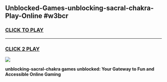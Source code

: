 
## Unblocked-Games-unblocking-sacral-chakra-Play-Online #w3bcr
<h3>
<a href="https://news.freeplayer.one?title=unblocking-sacral-chakra&ref=3">CLICK TO PLAY</a></h3>
<hr>

<h3>
<a href="https://news.freeplayer.one?title=unblocking-sacral-chakra&ref=3">CLICK 2 PLAY</a>
  
</h3>

<a href="https://news.freeplayer.one?title=unblocking-sacral-chakra&ref=3"><img src="https://clearcache.store/games.png"></a>


**unblocking-sacral-chakra games unblocked: Your Gateway to Fun and Accessible Online Gaming**
